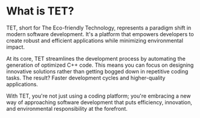 # What is TET?

TET, short for The Eco-friendly Technology, represents a paradigm shift in modern software development. It's a platform that empowers developers to create robust and efficient applications while minimizing environmental impact.

At its core, TET streamlines the development process by automating the generation of optimized C++ code. This means you can focus on designing innovative solutions rather than getting bogged down in repetitive coding tasks. The result? Faster development cycles and higher-quality applications.

With TET, you're not just using a coding platform; you're embracing a new way of approaching software development that puts efficiency, innovation, and environmental responsibility at the forefront.